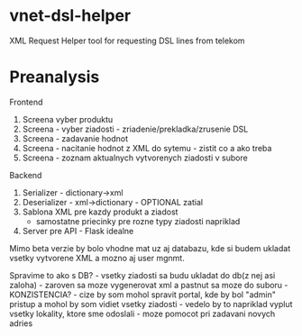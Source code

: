 # vnet-dsl-helper
XML Request Helper tool for requesting DSL lines from telekom


# Preanalysis
Frontend

1. Screena vyber produktu
2. Screena - vyber ziadosti - zriadenie/prekladka/zrusenie DSL
3. Screena - zadavanie hodnot
4. Screena - nacitanie hodnot z XML do sytemu - zistit co a ako treba
5. Screena - zoznam aktualnych vytvorenych ziadosti v subore


Backend

1. Serializer - dictionary->xml
2. Deserializer - xml->dictionary - OPTIONAL zatial
3. Sablona XML pre kazdy produkt a ziadost
	- samostatne priecinky pre rozne typy ziadosti napriklad
4. Server pre API - Flask idealne

Mimo beta verzie by bolo vhodne mat uz aj databazu, kde si budem ukladat vsetky vytvorene XML a mozno aj user mgnmt.


Spravime to ako s DB?
    - vsetky ziadosti sa budu ukladat do db(z nej asi zaloha)
    - zaroven sa moze vygenerovat xml a pastnut sa moze do suboru - KONZISTENCIA?
    - cize by som mohol spravit portal, kde by bol "admin" pristup a mohol by som vidiet vsetky ziadosti
    - vedelo by to napriklad vyplut vsetky lokality, ktore sme odoslali - moze pomocot pri zadavani novych adries

